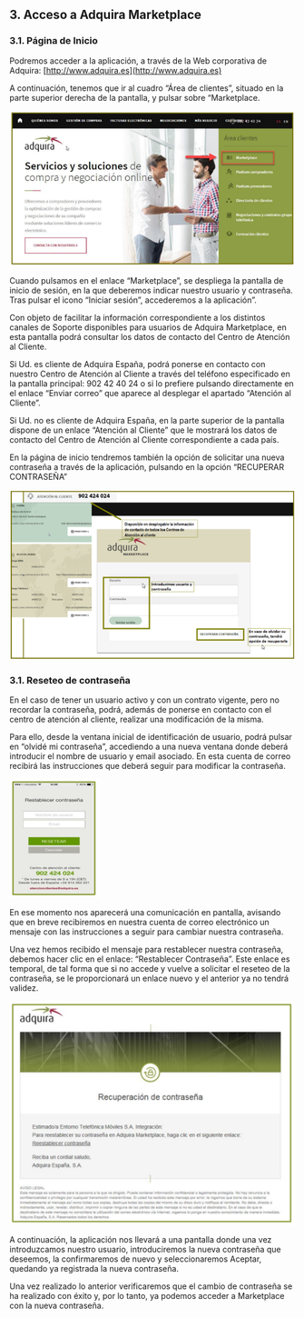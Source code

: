 ## 3. Acceso a Adquira Marketplace

### 3.1. Página de Inicio


Podremos acceder a la aplicación, a través de la Web corporativa de Adquira:
[http://www.adquira.es](http://www.adquira.es)

A continuación, tenemos que ir al cuadro “Área de clientes”, situado en la parte superior derecha de la pantalla, y pulsar sobre “Marketplace.

![Servicios y soluciones](/Marketplace-OM-Proveedor-Adquira/img/cap3-1.png)

Cuando pulsamos en el enlace “Marketplace”, se despliega la pantalla de inicio de sesión, en la que deberemos indicar nuestro usuario y contraseña. Tras pulsar el icono “Iniciar sesión”, accederemos a la aplicación”.

Con objeto de facilitar la información correspondiente a los distintos canales de Soporte disponibles para usuarios de Adquira Marketplace, en esta pantalla podrá consultar los datos de contacto del Centro de Atención al Cliente.

Si Ud. es cliente de Adquira España, podrá ponerse en contacto con nuestro Centro de Atención al Cliente a través del teléfono especificado en la pantalla principal: 902 42 40 24 o si lo prefiere pulsando directamente en el enlace “Enviar correo” que aparece al desplegar el apartado “Atención al Cliente”.

Si Ud. no es cliente de Adquira España, en la parte superior de la pantalla dispone de un enlace “Atención al Cliente” que le mostrará los datos de contacto del Centro de Atención al Cliente correspondiente a cada país.

En la página de inicio tendremos también la opción de solicitar una nueva contraseña a través de la aplicación, pulsando en la opción “RECUPERAR CONTRASEÑA”

![Contraseña](/Marketplace-OM-Proveedor-Adquira/img/cap3-2.png)

### 3.1. Reseteo de contraseña

En el caso de tener un usuario activo y con un contrato vigente, pero no recordar la contraseña, podrá, además de ponerse en contacto con el centro de atención al cliente, realizar una modificación de la misma.

Para ello, desde la ventana inicial de identificación de usuario, podrá pulsar en “olvidé mi contraseña”, accediendo a una nueva ventana donde deberá introducir el nombre de usuario y email asociado. En esta cuenta de correo recibirá las instrucciones que deberá seguir para modificar la contraseña.

![Reseteo contraseña](/Marketplace-OM-Proveedor-Adquira/img/cap3-3.png)

En ese momento nos aparecerá una comunicación en pantalla, avisando que en breve recibiremos en nuestra cuenta de correo electrónico un mensaje con las instrucciones a seguir para cambiar nuestra contraseña.

Una vez hemos recibido el mensaje para restablecer nuestra contraseña, debemos hacer clic en el enlace: “Restablecer Contraseña”. Este enlace es temporal, de tal forma que si no accede y vuelve a solicitar el reseteo de la contraseña, se le proporcionará un enlace nuevo y el anterior ya no tendrá validez.

![Validez contraseña](/Marketplace-OM-Proveedor-Adquira/img/cap3-4.png)

A continuación, la aplicación nos llevará a una pantalla donde una vez introduzcamos nuestro usuario, introduciremos la nueva contraseña que deseemos, la confirmaremos de nuevo y seleccionaremos Aceptar, quedando ya registrada la nueva contraseña.

Una vez realizado lo anterior verificaremos que el cambio de contraseña se ha realizado con éxito y, por lo tanto, ya podemos acceder a Marketplace con la nueva contraseña.
